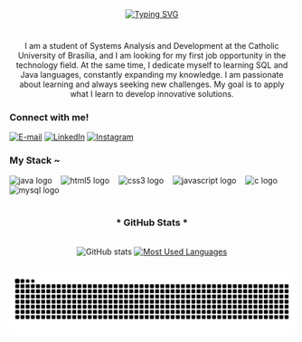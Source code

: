 <div align="center">
  <a href="https://git.io/typing-svg">
    <img src="https://readme-typing-svg.demolab.com?font=Jet+Brains+Mono&weight=500&size=22&pause=1000&color=4236c1&center=true&vCenter=true&random=false&width=524&lines=%E2%8A%B9+Welcome+to+my+profile!+%E2%8A%B9+" alt="Typing SVG">
  </a>
</div>

#

<p align="center"> I am a student of Systems Analysis and Development at the Catholic University of Brasília, and I am looking for my first job opportunity in the technology field. At the same time, I dedicate myself to learning SQL and Java languages, constantly expanding my knowledge. I am passionate about learning and always seeking new challenges. My goal is to apply what I learn to develop innovative solutions.
<h3 align="left">Connect with me!</h3>

[![E-mail](https://img.shields.io/badge/-Email-000?style=for-the-badge&logo=microsoft-outlook&logoColor=FF00F6&color:FFF)](mailto:contatohanza@gmail.com)
[![LinkedIn](https://img.shields.io/badge/-LinkedIn-000?style=for-the-badge&logo=linkedin&logoColor=FF00F6&color:FFF)](https://www.linkedin.com/in/pedro-hanza-bittencourt-1723ab32a/)
[![Instagram](https://img.shields.io/badge/-Instagram-000?style=for-the-badge&logo=instagram&logoColor=FF00F6&color:FFF)](https://www.instagram.com/pedrohanza/)

<h3 align="left">My Stack ~</h3>
<div align="left">

  <img src="https://cdn.jsdelivr.net/gh/devicons/devicon@latest/icons/java/java-original.svg" height="25" alt="java logo" />
  <img width="8" />
  <img src="https://cdn.jsdelivr.net/gh/devicons/devicon/icons/html5/html5-original.svg" height="25" alt="html5 logo"  />
  <img width="8" />
  <img src="https://cdn.jsdelivr.net/gh/devicons/devicon/icons/css3/css3-original.svg" height="25" alt="css3 logo"  />
  <img width="8" />
  <img src="https://cdn.jsdelivr.net/gh/devicons/devicon/icons/javascript/javascript-plain.svg" height="25" alt="javascript logo"  />
  <img width="8" />
  <img src="https://cdn.jsdelivr.net/gh/devicons/devicon/icons/c/c-original.svg" height="25" alt="c logo"  />
  <img width="8" />
  <img src="https://cdn.jsdelivr.net/gh/devicons/devicon/icons/mysql/mysql-original.svg" height="25" alt="mysql logo"  />
  <img width="8" />

  #



<div style="text-align: center;" align="center">
  <h3>* GitHub Stats *</h3>
  <br>
  <img height=116 src="https://github-readme-stats-git-masterrstaa-rickstaa.vercel.app/api?username=bittelo&hide_title=true&show_icons=true&include_all_commits=false&count_private=true&line_height=20&hide=issues&bg_color=000&title_color=FF00F6&text_color=FFF&border_radius=3&border_color=36123c&icon_color=FF00F6&theme=jolly" alt="GitHub stats">

  <a href="https://github.com/bittelo/github-readme-stats">
    <img height=116 src="https://github-readme-stats-git-masterrstaa-rickstaa.vercel.app/api/top-langs/?username=bittelo&line_height=10&card_width=290&layout=compact&hide_title=false&count_private=true&langs_count=4&show_icons=true&title_color=FF00F6&hide=html,scss,less&bg_color=000&text_color=8B8B8B&border_radius=3&border_color=561760&count_private=true" alt="Most Used Languages">
  </a>
</div>



##

<picture align="center">
  <source media="(prefers-color-scheme: dark)" srcset="https://raw.githubusercontent.com/bittelo/bittelo/output/github-contribution-grid-snake-dark.svg">
  <source media="(prefers-color-scheme: light)" srcset="https://raw.githubusercontent.com/bittelo/bittelo/output/github-contribution-grid-snake-dark.svg">
  <img align="center" alt="github contribution grid snake animation" src="https://raw.githubusercontent.com/bittelo/bittelo/output/github-contribution-grid-snake.svg">
</picture>




